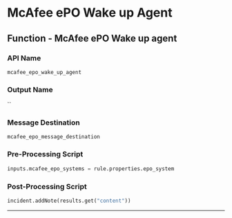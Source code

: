 <!--
    DO NOT MANUALLY EDIT THIS FILE
    THIS FILE IS AUTOMATICALLY GENERATED WITH resilient-sdk codegen
    Generated with resilient-sdk v50.0.151
-->

# McAfee ePO Wake up Agent

## Function - McAfee ePO Wake up agent

### API Name
`mcafee_epo_wake_up_agent`

### Output Name
``

### Message Destination
`mcafee_epo_message_destination`

### Pre-Processing Script
```python
inputs.mcafee_epo_systems = rule.properties.epo_system
```

### Post-Processing Script
```python
incident.addNote(results.get("content"))
```

---

